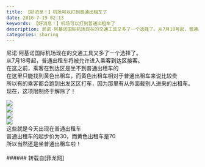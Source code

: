 ```yaml
---
title: 【好消息！】机场可以打到普通出租车了
date: 2016-7-19 02:13
keywords: 【好消息！】机场可以打到普通出租车了
description: 尼诺·阿基诺国际机场现在的交通工具又多了一个选择了。从7月18号起，普通出租车将被允许进入乘客到达区接客。在这之前，乘客在到达区是坐不到普通出租车的在这里只能找到黄色出租车，而黄色出租车相对于普通出租车来说比较贵所以有的乘客都会跑到出发区区打车，因为那里有从外面载别人进来的出租车。现在，这项限制终于解除了！这些就是今天出现在普通出租车普通出租车的起步价为30，而黄色出租车是70所以当然还是坐普通出租车啦！
categories: sharing
---
```

<td class="t_f" id="postmessage_368466">

尼诺·阿基诺国际机场现在的交通工具又多了一个选择了。<br/>
从7月18号起，普通出租车将被允许进入乘客到达区接客。<br/>
在这之前，乘客在到达区是坐不到普通出租车的<br/>
在这里只能找到黄色出租车，而黄色出租车相对于普通出租车来说比较贵<br/>
所以有的乘客都会跑到出发区区打车，因为那里有从外面载别人进来的出租车。<br/>
现在，这项限制终于解除了！<br/>

<img aid="394662" data-cf-modified-5adfe18a2e51b810dd2cc0a2-="" file="data/attachment/forum/201607/19/021216jq2g98gy9ky96j8m.jpg.thumb.jpg" id="aimg_394662" inpost="1" onclick="" onmouseover="" src="http://www.flw.ph/data/attachment/forum/201607/19/021216jq2g98gy9ky96j8m.jpg" style="cursor:pointer" zoomfile="data/attachment/forum/201607/19/021216jq2g98gy9ky96j8m.jpg"/>


<br/>

<img aid="394663" data-cf-modified-5adfe18a2e51b810dd2cc0a2-="" file="data/attachment/forum/201607/19/021226c7vvnz0i1pbpncub.jpg.thumb.jpg" id="aimg_394663" inpost="1" onclick="" onmouseover="" src="http://www.flw.ph/data/attachment/forum/201607/19/021226c7vvnz0i1pbpncub.jpg" style="cursor:pointer" zoomfile="data/attachment/forum/201607/19/021226c7vvnz0i1pbpncub.jpg"/>


<br/>

<img aid="394664" data-cf-modified-5adfe18a2e51b810dd2cc0a2-="" file="data/attachment/forum/201607/19/021235xkk264rfwa5uine4.jpg.thumb.jpg" id="aimg_394664" inpost="1" onclick="" onmouseover="" src="http://www.flw.ph/data/attachment/forum/201607/19/021235xkk264rfwa5uine4.jpg" style="cursor:pointer" zoomfile="data/attachment/forum/201607/19/021235xkk264rfwa5uine4.jpg"/>


<br/>

<img aid="394665" data-cf-modified-5adfe18a2e51b810dd2cc0a2-="" file="data/attachment/forum/201607/19/021239dlj14cis64e5eecf.jpg.thumb.jpg" id="aimg_394665" inpost="1" onclick="" onmouseover="" src="http://www.flw.ph/data/attachment/forum/201607/19/021239dlj14cis64e5eecf.jpg" style="cursor:pointer" zoomfile="data/attachment/forum/201607/19/021239dlj14cis64e5eecf.jpg"/>


<br/>
这些就是今天出现在普通出租车<br/>
普通出租车的起步价为30，而黄色出租车是70<br/>
所以当然还是坐普通出租车啦！<br/>
<br/>
</td>
###### 转载自[菲龙网]
